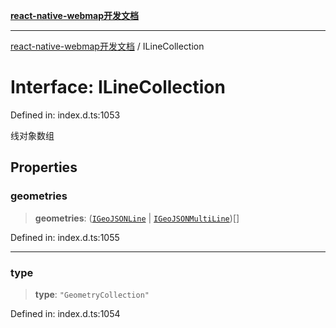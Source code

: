 [**react-native-webmap开发文档**](../README.md)

***

[react-native-webmap开发文档](../globals.md) / ILineCollection

# Interface: ILineCollection

Defined in: index.d.ts:1053

线对象数组

## Properties

### geometries

> **geometries**: ([`IGeoJSONLine`](IGeoJSONLine.md) \| [`IGeoJSONMultiLine`](IGeoJSONMultiLine.md))[]

Defined in: index.d.ts:1055

***

### type

> **type**: `"GeometryCollection"`

Defined in: index.d.ts:1054
